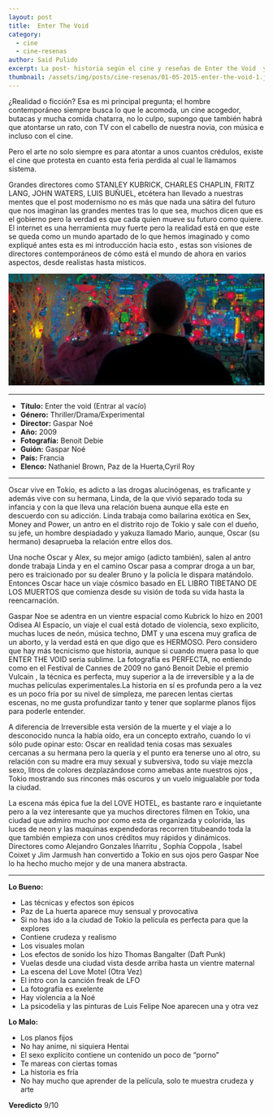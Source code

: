 ```yaml
---
layout: post
title:  Enter The Void
category:
  - cine
  - cine-resenas
author: Said Pulido
excerpt: La post- historia según el cine y reseñas de Enter the Void  y La Naranja Mecánica  [sujeto a spoilers]
thumbnail: /assets/img/posts/cine-resenas/01-05-2015-enter-the-void-1.jpg
---
```


¿Realidad o ficción? Esa es mi principal pregunta; el hombre contemporáneo siempre busca lo que le acomoda, un cine acogedor, butacas y mucha comida chatarra, no lo culpo, supongo que también habrá que atontarse un rato, con TV con el cabello de nuestra novia, con música e incluso con el cine.

Pero el arte no solo siempre es para atontar a unos cuantos crédulos, existe el cine que protesta en cuanto esta feria perdida al cual le llamamos sistema.

Grandes directores como STANLEY KUBRICK, CHARLES CHAPLIN, FRITZ LANG, JOHN WATERS, LUIS BUÑUEL, etcétera han llevado a nuestras mentes que el post modernismo no es más que nada una sátira del futuro que nos imaginan las grandes mentes tras lo que sea, muchos dicen que es el gobierno pero la verdad es que cada quien mueve su futuro como quiere. El internet es una herramienta muy fuerte pero la realidad está en que este se queda como un mundo apartado de lo que hemos imaginado y como expliqué antes esta es mi introducción hacia esto , estas son visiones de directores contemporáneos de cómo está el mundo de ahora en varios aspectos, desde realistas hasta místicos.

![Enter the Void](/assets/img/posts/cine-resenas/01-05-2015-enter-the-void-1.jpg)

<hr>

* __Título:__ Enter the void (Entrar al vacío)
* __Género:__ Thriller/Drama/Experimental 
* __Director:__ Gaspar Noé
* __Año:__ 2009
* __Fotografía:__ Benoit Debie
* __Guión:__ Gaspar Noé
* __País:__ Francia
* __Elenco:__ Nathaniel Brown, Paz de la Huerta,Cyril Roy 

<hr>

Oscar vive en Tokio, es adicto a las drogas alucinógenas, es traficante y además vive con su hermana, Linda,  de la que vivió separado toda su infancia y con la que lleva una relación buena aunque ella este en descuerdo con su adicción. Linda trabaja como bailarina exótica en Sex, Money and Power, un antro en el distrito rojo de Tokio y sale con el dueño, su jefe, un hombre despiadado y yakuza llamado Mario, aunque, Oscar (su hermano) desaprueba la relación entre ellos dos. 

Una noche Oscar y Alex, su mejor amigo (adicto también), salen al antro donde trabaja Linda y en el camino Oscar pasa a comprar droga a un bar, pero es traicionado por su dealer Bruno y la policía le dispara matándolo. Entonces Oscar hace un viaje cósmico basado en EL LIBRO TIBETANO DE LOS MUERTOS que comienza desde su visión de toda su vida hasta la reencarnación.

Gaspar Noe se adentra en un vientre espacial como Kubrick lo hizo en 2001 Odisea Al Espacio, un viaje el cual está dotado de violencia, sexo explicito, muchas luces de neón, música techno, DMT y una escena muy grafica de un aborto, y la verdad está en que digo que es HERMOSO. Pero considero que hay más tecnicismo que historia, aunque si cuando muera pasa lo que ENTER THE VOID seria sublime. La fotografía es PERFECTA, no entiendo como en el Festival de Cannes de 2009 no ganó Benoit Debie el premio Vulcain , la técnica es perfecta, muy superior a la de irreversible y a la de muchas películas experimentales.La historia en sí es profunda pero a la vez es un poco fría por su nivel de simpleza, me parecen lentas ciertas escenas, no me gusta profundizar tanto y tener que soplarme planos fijos para poderle entender. 

A diferencia de Irreversible esta versión de la muerte y el viaje a lo desconocido nunca la había oído, era un concepto extraño, cuando lo vi sólo pude opinar esto: Oscar en realidad tenia cosas mas sexuales cercanas a su hermana pero la quería y el punto era tenerse uno al otro, su relación con su madre era muy sexual y subversiva, todo su viaje mezcla sexo, litros de colores dezplazándose como amebas ante nuestros ojos , Tokio mostrando sus rincones más oscuros y un vuelo inigualable por toda la ciudad. 

La escena más épica fue la del LOVE HOTEL, es bastante raro e inquietante pero a la vez interesante que ya muchos directores filmen en Tokio, una ciudad que admiro mucho por como esta de organizada y colorida, las luces de neon y las maquinas expendedoras recorren titubeando toda la que también empieza con unos créditos muy rápidos y dinámicos. Directores como Alejandro Gonzales Iñarritu , Sophía Coppola , Isabel Coixet y Jim Jarmush han convertido a Tokio en sus ojos pero Gaspar Noe lo ha hecho mucho mejor y de una manera abstracta.

<hr>

**Lo Bueno:**

* Las técnicas y efectos son épicos
* Paz de La huerta aparece muy sensual y provocativa
* Si no has ido a la ciudad de Tokio la película es perfecta para que la explores
* Contiene crudeza y realismo
* Los visuales molan
* Los efectos de sonido los hizo Thomas Bangalter (Daft Punk)
* Vuelas desde una ciudad vista desde arriba hasta un vientre maternal
* La escena del Love Motel (Otra Vez)
* El intro con la canción freak de LFO
* La fotografía es exelente
* Hay violencia a la Noé
* La psicodelia y las pinturas de Luis Felipe Noe aparecen una y otra vez

**Lo Malo:**

* Los planos fijos
* No hay anime, ni siquiera Hentai
* El sexo explícito contiene un contenido un poco de “porno”
* Te mareas con ciertas tomas
* La historia es fría
* No hay mucho que aprender de la película, solo te muestra crudeza y arte

**Veredicto** 9/10